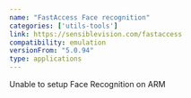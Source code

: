 ```yaml
---
name: "FastAccess Face recognition"
categories: ['utils-tools']
link: https://sensiblevision.com/fastaccess
compatibility: emulation
versionFrom: "5.0.94"
type: applications
---
```


Unable to setup Face Recognition on ARM